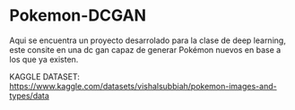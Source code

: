 # Pokemon-DCGAN

Aqui se encuentra un proyecto desarrolado para la clase de deep learning, este consite en una dc gan capaz de generar Pokémon nuevos en base a los que ya existen.

KAGGLE DATASET: https://www.kaggle.com/datasets/vishalsubbiah/pokemon-images-and-types/data
